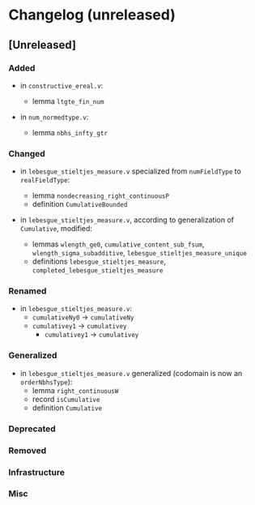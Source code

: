 # Changelog (unreleased)

## [Unreleased]

### Added

- in `constructive_ereal.v`:
  + lemma `ltgte_fin_num`

- in `num_normedtype.v`:
  + lemma `nbhs_infty_gtr`

### Changed

- in `lebesgue_stieltjes_measure.v` specialized from `numFieldType` to `realFieldType`:
  + lemma `nondecreasing_right_continuousP` 
  + definition `CumulativeBounded`

- in `lebesgue_stieltjes_measure.v`, according to generalization of `Cumulative`, modified:
  + lemmas `wlength_ge0`, `cumulative_content_sub_fsum`, `wlength_sigma_subadditive`, `lebesgue_stieltjes_measure_unique`
  + definitions `lebesgue_stieltjes_measure`, `completed_lebesgue_stieltjes_measure`

### Renamed

- in `lebesgue_stieltjes_measure.v`:
  + `cumulativeNy0` -> `cumulativeNy`
  + `cumulativey1` -> `cumulativey`
	+ `cumulativey1` -> `cumulativey`

### Generalized

- in `lebesgue_stieltjes_measure.v` generalized (codomain is now an `orderNbhsType`):
  + lemma `right_continuousW`
  + record `isCumulative`
  + definition `Cumulative`

### Deprecated

### Removed

### Infrastructure

### Misc
